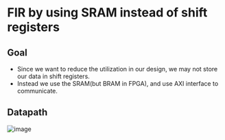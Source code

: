 # FIR by using SRAM instead of shift registers

## Goal
- Since we want to reduce the utilization in our design, we may not store our data in shift registers.
- Instead we use the SRAM(but BRAM in FPGA), and use AXI interface to communicate.

## Datapath
![image](https://github.com/vic9112/SOC/assets/137171415/e91d231f-4467-44f7-af0b-b013cb842eaa)
